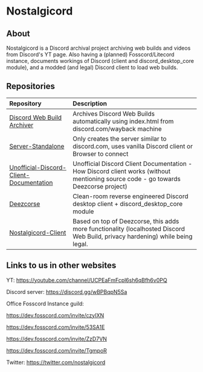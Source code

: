 # Nostalgicord
## About
Nostalgicord is a Discord archival project archiving web builds and videos from Discord's YT page. Also having a (planned) Fosscord/Litecord instance, documents workings of Discord (client and discord_desktop_core module), and a modded (and legal) Discord client to load web builds.

## Repositories
| Repository | Description |
| :--- | :--- |
| [Discord Web Build Archiver](https://github.com/Nostalgicord/Discord-Web-Build-Archiver) | Archives Discord Web Builds automatically using index.html from discord.com/wayback machine |
| [Server-Standalone](https://github.com/Nostalgicord/Server-Standalone) | Only creates the server similar to discord.com, uses vanilla Discord client or Browser to connect |
| [Unofficial-Discord-Client-Documentation](https://github.com/Nostalgicord/Unofficial-Discord-Client-Documentation) | Unofficial Discord Client Documentation - How Discord client works (without mentioning source code - go towards Deezcorse project) |
| [Deezcorse](https://github.com/Nostalgicord/Deezcorse) | Clean-room reverse engineered Discord desktop client + discord_desktop_core module |
| [Nostalgicord-Client](https://github.com/Nostalgicord/Nostalgicord-Client) | Based on top of Deezcorse, this adds more functionality (localhosted Discord Web Build, privacy hardening) while being legal. |

## Links to us in other websites
YT: https://youtube.com/channel/UCPEaFmFcpl6sh6qBfh6v0PQ

Discord server: https://discord.gg/wBPBqpN5Sa

Office Fosscord Instance guild: 

https://dev.fosscord.com/invite/czyIXN 

https://dev.fosscord.com/invite/53SA1E

https://dev.fosscord.com/invite/ZzD7VN

https://dev.fosscord.com/invite/TgmpoR

Twitter: https://twitter.com/nostalgicord
